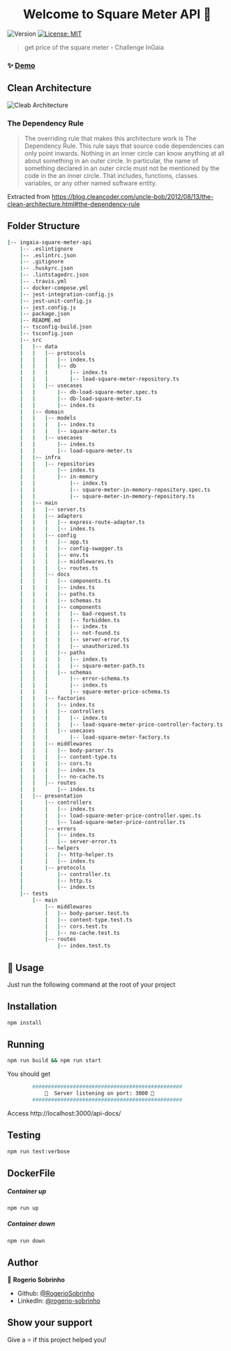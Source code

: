 <h1 align="center">Welcome to Square Meter API 👋</h1>
<p>
  <img alt="Version" src="https://img.shields.io/badge/version-1.0.0-blue.svg?cacheSeconds=2592000" />
  <a href="#" target="_blank">
    <img alt="License: MIT" src="https://img.shields.io/badge/license-MIT-yellow.svg" />
  </a>
</p>

> get price of the square meter - Challenge InGaia

### ✨ [Demo](https://ingaia-square-meter-api.herokuapp.com/api-docs/)

## Clean Architecture

![Cleab Architecture](https://blog.cleancoder.com/uncle-bob/images/2012-08-13-the-clean-architecture/CleanArchitecture.jpg)

### The Dependency Rule

>The overriding rule that makes this architecture work is The Dependency Rule. This rule says that source code dependencies can only point inwards. Nothing in an inner circle can know anything at all about something in an outer circle. In particular, the name of something declared in an outer circle must not be mentioned by the code in the an inner circle. That includes, functions, classes. variables, or any other named software entity.

Extracted from https://blog.cleancoder.com/uncle-bob/2012/08/13/the-clean-architecture.html#the-dependency-rule


## Folder Structure

```sh
|-- ingaia-square-meter-api
    |-- .eslintignore
    |-- .eslintrc.json
    |-- .gitignore
    |-- .huskyrc.json
    |-- .lintstagedrc.json
    |-- .travis.yml
    |-- docker-compose.yml
    |-- jest-integration-config.js
    |-- jest-unit-config.js
    |-- jest.config.js
    |-- package.json
    |-- README.md
    |-- tsconfig-build.json
    |-- tsconfig.json
    |-- src
    |   |-- data
    |   |   |-- protocols
    |   |   |   |-- index.ts
    |   |   |   |-- db
    |   |   |       |-- index.ts
    |   |   |       |-- load-square-meter-repository.ts
    |   |   |-- usecases
    |   |       |-- db-load-square-meter.spec.ts
    |   |       |-- db-load-square-meter.ts
    |   |       |-- index.ts
    |   |-- domain
    |   |   |-- models
    |   |   |   |-- index.ts
    |   |   |   |-- square-meter.ts
    |   |   |-- usecases
    |   |       |-- index.ts
    |   |       |-- load-square-meter.ts
    |   |-- infra
    |   |   |-- repositories
    |   |       |-- index.ts
    |   |       |-- in-memory
    |   |           |-- index.ts
    |   |           |-- square-meter-in-memory-repository.spec.ts
    |   |           |-- square-meter-in-memory-repository.ts
    |   |-- main
    |   |   |-- server.ts
    |   |   |-- adapters
    |   |   |   |-- express-route-adapter.ts
    |   |   |   |-- index.ts
    |   |   |-- config
    |   |   |   |-- app.ts
    |   |   |   |-- config-swagger.ts
    |   |   |   |-- env.ts
    |   |   |   |-- middlewares.ts
    |   |   |   |-- routes.ts
    |   |   |-- docs
    |   |   |   |-- components.ts
    |   |   |   |-- index.ts
    |   |   |   |-- paths.ts
    |   |   |   |-- schemas.ts
    |   |   |   |-- components
    |   |   |   |   |-- bad-request.ts
    |   |   |   |   |-- forbidden.ts
    |   |   |   |   |-- index.ts
    |   |   |   |   |-- not-found.ts
    |   |   |   |   |-- server-error.ts
    |   |   |   |   |-- unauthorized.ts
    |   |   |   |-- paths
    |   |   |   |   |-- index.ts
    |   |   |   |   |-- square-meter-path.ts
    |   |   |   |-- schemas
    |   |   |       |-- error-schema.ts
    |   |   |       |-- index.ts
    |   |   |       |-- square-meter-price-schema.ts
    |   |   |-- factories
    |   |   |   |-- index.ts
    |   |   |   |-- controllers
    |   |   |   |   |-- index.ts
    |   |   |   |   |-- load-square-meter-price-controller-factory.ts
    |   |   |   |-- usecases
    |   |   |       |-- load-square-meter-factory.ts
    |   |   |-- middlewares
    |   |   |   |-- body-parser.ts
    |   |   |   |-- content-type.ts
    |   |   |   |-- cors.ts
    |   |   |   |-- index.ts
    |   |   |   |-- no-cache.ts
    |   |   |-- routes
    |   |       |-- index.ts
    |   |-- presentation
    |       |-- controllers
    |       |   |-- index.ts
    |       |   |-- load-square-meter-price-controller.spec.ts
    |       |   |-- load-square-meter-price-controller.ts
    |       |-- errors
    |       |   |-- index.ts
    |       |   |-- server-error.ts
    |       |-- helpers
    |       |   |-- http-helper.ts
    |       |   |-- index.ts
    |       |-- protocols
    |           |-- controller.ts
    |           |-- http.ts
    |           |-- index.ts
    |-- tests
        |-- main
            |-- middlewares
            |   |-- body-parser.test.ts
            |   |-- content-type.test.ts
            |   |-- cors.test.ts
            |   |-- no-cache.test.ts
            |-- routes
                |-- index.test.ts
```


## 🚀 Usage

Just run the following command at the root of your project

## Installation

```sh
npm install
```

## Running

```sh
npm run build && npm run start
```

You should get

```sh
        ################################################
            🏁  Server listening on port: 3000 🏁
        ################################################
```

Access http://localhost:3000/api-docs/

## Testing

```sh
npm run test:verbose
```

## DockerFile

##### Container up

```sh
npm run up
```
##### Container down

```sh
npm run down
```

## Author

👤 **Rogerio Sobrinho**

* Github: [@RogerioSobrinho](https://github.com/RogerioSobrinho)
* LinkedIn: [@rogerio-sobrinho](https://linkedin.com/in/rogerio-sobrinho)

## Show your support

Give a ⭐️ if this project helped you!
